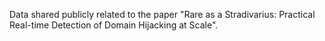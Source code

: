Data shared publicly related to the paper "Rare as a Stradivarius: Practical Real-time Detection of Domain Hijacking at Scale".

